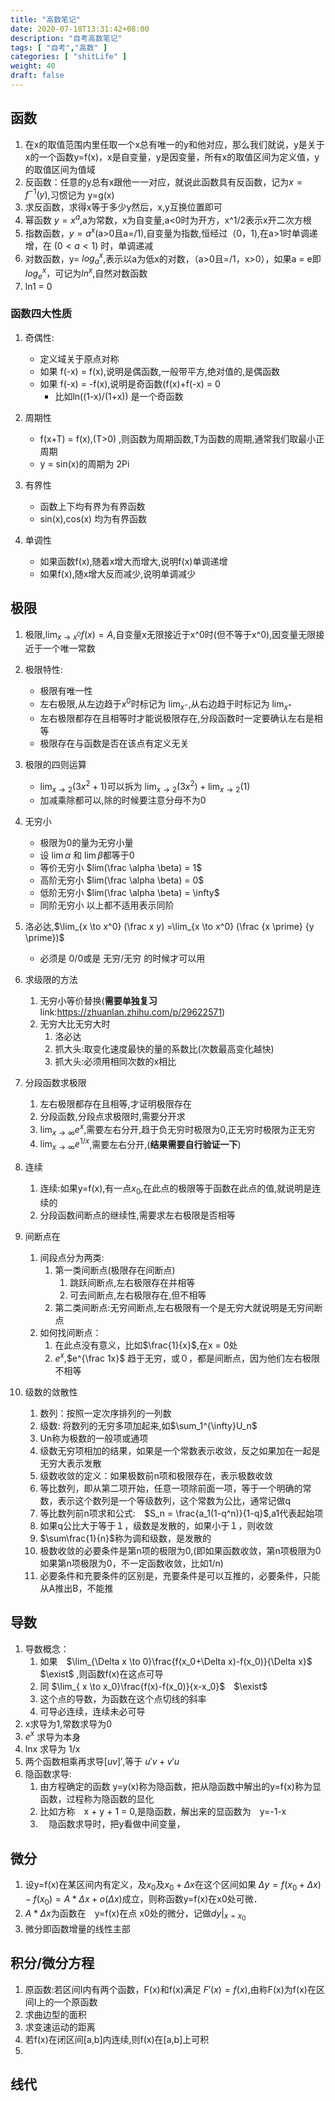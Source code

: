 ```yaml
---
title: "高数笔记"
date: 2020-07-18T13:31:42+08:00
description: "自考高数笔记"
tags: [ "自考","高数" ]
categories: [ "shitLife" ]
weight: 40
draft: false
---
```


## 函数
1. 在x的取值范围内里任取一个x总有唯一的y和他对应，那么我们就说，y是关于x的一个函数y=f(x)，x是自变量，y是因变量，所有x的取值区间为定义值，y的取值区间为值域
2. 反函数：任意的y总有x跟他一一对应，就说此函数具有反函数，记为$x=f^{-1}(y)$,习惯记为 y=g(x)
3. 求反函数，求得x等于多少y然后，x,y互换位置即可
4. 幂函数 $y = x^a$,a为常数，x为自变量,a<0时为开方，x^1/2表示x开二次方根
5. 指数函数，$y = a^x$(a>0且a=/1),自变量为指数,恒经过（0，1),在a>1时单调递增，在 $(0<a<1)$ 时，单调递减
6. 对数函数，y= $log_a^x$,表示以a为低x的对数，（a>0且=/1，x>0），如果a = e即$log_e^x$，可记为$ln^x$,自然对数函数
7. ln1 = 0
### 函数四大性质
1. 奇偶性:
    - 定义域关于原点对称
    - 如果 f(-x) = f(x),说明是偶函数,一般带平方,绝对值的,是偶函数
    - 如果 f(-x) = -f(x),说明是奇函数(f(x)+f(-x) = 0
        - 比如ln((1-x)/(1+x)) 是一个奇函数

2. 周期性
    -  f(x+T) = f(x),(T>0) ,则函数为周期函数,T为函数的周期,通常我们取最小正周期
    -  y = sin(x)的周期为 2Pi

3. 有界性
    -  函数上下均有界为有界函数
    -  sin(x),cos(x) 均为有界函数
4. 单调性
    - 如果函数f(x),随着x增大而增大,说明f(x)单调递增
    - 如果f(x),随x增大反而减少,说明单调减少

## 极限
1. 极限,$\lim_{x \to x^0}f(x) = A$,自变量x无限接近于x^0时(但不等于x^0),因变量无限接近于一个唯一常数
2. 极限特性:
    - 极限有唯一性
    - 左右极限,从左边趋于$x^0$时标记为 $\lim_{x^-}$,从右边趋于时标记为 $\lim_{x^+}$
    - 左右极限都存在且相等时才能说极限存在,分段函数时一定要确认左右是相等 
    - 极限存在与函数是否在该点有定义无关
3. 极限的四则运算
    - $\lim_{x \to 2}(3x^2+1)$可以拆为  $\lim_{x \to 2}(3x^2) + \lim_{x \to 2}(1)$
    - 加减乘除都可以,除的时候要注意分母不为0
4. 无穷小
    - 极限为0的量为无穷小量
    - 设 $\lim\alpha$ 和 $\lim\beta$都等于0
    - 等价无穷小 $lim(\frac \alpha \beta) = 1$
    - 高阶无穷小 $lim(\frac \alpha \beta) = 0$
    - 低阶无穷小 $lim(\frac \alpha \beta) = \infty$
    - 同阶无穷小 以上都不适用表示同阶
5. 洛必达,$\lim_{x \to x^0} (\frac x y) =\lim_{x \to x^0} (\frac {x \prime} {y \prime})$
   - 必须是 0/0或是 无穷/无穷 的时候才可以用
7. 求级限的方法
   1. 无穷小等价替换(**需要单独复习** link:https://zhuanlan.zhihu.com/p/29622571)
   2. 无穷大比无穷大时
      1. 洛必达
      2. 抓大头:取变化速度最快的量的系数比(次数最高变化越快)
      3. 抓大头:必须用相同次数的x相比

8. 分段函数求极限
   1. 左右极限都存在且相等,才证明极限存在
   2. 分段函数,分段点求极限时,需要分开求
   3. $\lim_{x \to \infty} e^x$,需要左右分开,趋于负无穷时极限为0,正无穷时极限为正无穷
   4. $\lim_{x \to \infty} e^{1/x}$,需要左右分开,(**结果需要自行验证一下**)
9.  连续
    1.  连续:如果y=f(x),有一点$x_0$,在此点的极限等于函数在此点的值,就说明是连续的
    2.  分段函数间断点的继续性,需要求左右极限是否相等
10. 间断点在
    1.  间段点分为两类:
        1.  第一类间断点(极限存在间断点)
            1.  跳跃间断点,左右极限存在并相等  
            2.  可去间断点,左右极限存在,但不相等
        2.  第二类间断点:无穷间断点,左右极限有一个是无穷大就说明是无穷间断点
    2.  如何找间断点：
        1.  在此点没有意义，比如$\frac{1}{x}$,在x = 0处
        2.  $e^x$,$e^{\frac 1x}$ 趋于无穷，或０，都是间断点，因为他们左右极限不相等
11. 级数的敛散性
    1. 数列：按照一定次序排列的一列数
    2. 级数: 将数列的无穷多项加起来,如$\sum_1^{\infty}U_n$
    3. Un称为极数的一般项或通项
    4. 级数无穷项相加的结果，如果是一个常数表示收敛，反之如果加在一起是无穷大表示发散
    5. 级数收敛的定义：如果极数前n项和极限存在，表示极数收敛
    6. 等比数列，即从第二项开始，任意一项除前面一项，等于一个明确的常数，表示这个数列是一个等级数列，这个常数为公比，通常记做q
    7. 等比数列前n项求和公式:　$S_n = \frac{a_1(1-q^n)}{1-q}$,a1代表起始项
    8. 如果q公比大于等于１，级数是发散的，如果小于１，则收敛
    9. $\sum\frac{1}{n}$称为调和级数，是发散的
    10. 极数收敛的必要条件是第n项的极限为0,(即如果函数收敛，第n项极限为0如果第n项极限为0，不一定函数收敛，比如1/n)
    11. 必要条件和充要条件的区别是，充要条件是可以互推的，必要条件，只能从A推出B，不能推

## 导数
1. 导数概念：
   1. 如果　$\lim_{\Delta x \to 0}\frac{f(x_0+\Delta x)-f(x_0)}{\Delta x}$　$\exist$ ,则函数f(x)在这点可导
   2. 同  $\lim_{ x \to x_0}\frac{f(x)-f(x_0)}{x-x_0}$　$\exist$
   3. 这个点的导数，为函数在这个点切线的斜率
   4. 可导必连续，连续未必可导
2. x求导为1,常数求导为0
3.  $e^x$ 求导为本身
4.  lnx 求导为 1/x
5.  两个函数相乘再求导${[uv]}\prime$,等于 $u\prime v + v\prime u$
6.  隐函数求导:
    1.  由方程确定的函数 y=y(x)称为隐函数，把从隐函数中解出的y=f(x)称为显函数，过程称为隐函数的显化
    2.  比如方称　x + y + 1 = 0,是隐函数，解出来的显函数为　y=-1-x
    3. 　隐函数求导时，把y看做中间变量，

## 微分
1. 设y=f(x)在某区间内有定义，及$x_0$及$x_0 + \Delta x$在这个区间如果 $\Delta y = f(x_0 + \Delta x) - f(x_0)= A* \Delta x + o(\Delta x)$成立，则称函数y=f(x)在x0处可微．
2. $A * \Delta x$为函数在　y=f(x)在点 x0处的微分，记做$dy|_{x=x_0 }$
3. 微分即函数增量的线性主部
## 积分/微分方程
1. 原函数:若区间I内有两个函数，F(x)和f(x)满足 $F\prime(x) = f(x)$,由称F(x)为f(x)在区间I上的一个原函数
2. 求曲边型的面积
3. 求变速运动的距离
4. 若f(x)在闭区间[a,b]内连续,则f(x)在[a,b]上可积
5. 
## 线代
